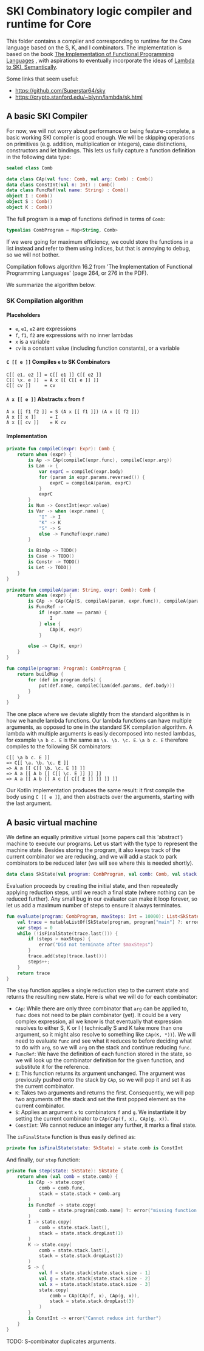 # SKI Combinatory logic compiler and runtime for Core

This folder contains a compiler and corresponding to runtime for the Core language based on the S, K, and I combinators.
The implementation is based on the
book [The Implementation of Functional Programming Languages](https://www.microsoft.com/en-us/research/uploads/prod/1987/01/slpj-book-1987.pdf)
,
with aspirations to eventually incorporate the ideas
of [Lambda to SKI, Semantically](http://okmij.org/ftp/tagless-final/ski.pdf).

Some links that seem useful:

- https://github.com/Superstar64/sky
- https://crypto.stanford.edu/~blynn/lambda/sk.html

## A basic SKI Compiler

For now, we will not worry about performance or being feature-complete, a basic working SKI compiler is good enough.
We will be skipping operations on primitives (e.g. addition, multiplication or integers), case distinctions,
constructors and let bindings.
This lets us fully capture a function definition in the following data type:

```kotlin
sealed class Comb

data class CAp(val func: Comb, val arg: Comb) : Comb()
data class ConstInt(val n: Int) : Comb()
data class FuncRef(val name: String) : Comb()
object I : Comb()
object S : Comb()
object K : Comb()
```

The full program is a map of functions defined in terms of `Comb`:

```kotlin
typealias CombProgram = Map<String, Comb> 
```

If we were going for maximum efficiency, we could store the functions in a list instead and refer to them using indices,
but that is annoying to debug, so we will not bother.

Compilation follows algorithm 16.2 from 'The Implementation of Functional Programming Languages' (page 264, or 276 in
the PDF).

We summarize the algorithm below.

### SK Compilation algorithm
#### Placeholders
- `e`, `e1`, `e2` are expressions
- `f`, `f1`, `f2` are expressions with no inner lambdas
- `x` is a variable
- `cv` is a constant value (including function constants), or a variable

#### `C [[ e ]]` Compiles `e` to SK Combinators

```
C[[ e1, e2 ]] = C[[ e1 ]] C[[ e2 ]]
C[[ \x. e ]]  = A x [[ C[[ e ]] ]]
C[[ cv ]]     = cv
```

#### `A x [[ e ]]` Abstracts `x` from `f`

```
A x [[ f1 f2 ]] = S (A x [[ f1 ]]) (A x [[ f2 ]])
A x [[ x ]]     = I
A x [[ cv ]]    = K cv
```

#### Implementation

```kotlin
private fun compileC(expr: Expr): Comb {
    return when (expr) {
        is Ap -> CAp(compileC(expr.func), compileC(expr.arg))
        is Lam -> {
            var exprC = compileC(expr.body)
            for (param in expr.params.reversed()) {
                exprC = compileA(param, exprC)
            }
            exprC
        }
        is Num -> ConstInt(expr.value)
        is Var -> when (expr.name) {
            "I" -> I
            "K" -> K
            "S" -> S
            else -> FuncRef(expr.name)
        }

        is BinOp -> TODO()
        is Case -> TODO()
        is Constr -> TODO()
        is Let -> TODO()
    }
}

private fun compileA(param: String, expr: Comb): Comb {
    return when (expr) {
        is CAp -> CAp(CAp(S, compileA(param, expr.func)), compileA(param, expr.arg))
        is FuncRef ->
            if (expr.name == param) {
                I
            } else {
                CAp(K, expr)
            }

        else -> CAp(K, expr)
    }
}

fun compile(program: Program): CombProgram {
    return buildMap {
        for (def in program.defs) {
            put(def.name, compileC(Lam(def.params, def.body)))
        }
    }
}

```

The one place where we deviate slightly from the standard algorithm is in how we handle lambda functions.
Our lambda functions can have multiple arguments, as opposed to one in the standard SK compilation algorithm.
A lambda with multiple arguments is easily decomposed into nested lambdas, for example `\a b c. E` is the same
as `\a. \b. \c. E`.
`\a b c. E` therefore compiles to the following SK combinators:

```
C[[ \a b c. E ]]
=> C[[ \a. \b. \c. E ]]
=> A a [[ C[[ \b. \c. E ]] ]]
=> A a [[ A b [[ C[[ \c. E ]] ]] ]]
=> A a [[ A b [[ A c [[ C[[ E ]] ]] ]] ]]
```

Our Kotlin implementation produces the same result: it first compile the body using `C [[ e ]]`, and then abstracts over
the arguments, starting with the last argument.

## A basic virtual machine

We define an equally primitive virtual (some papers call this 'abstract') machine to execute our programs.
Let us start with the type to represent the machine state.
Besides storing the program, it also keeps track of the current combinator we are reducing, and we will add a stack to
park combinators to be reduced later (we will see where this is needed shortly).

```kotlin
data class SkState(val program: CombProgram, val comb: Comb, val stack: List<Comb>)
```

Evaluation proceeds by creating the initial state, and then repeatedly applying reduction steps, until we reach a final
state (where nothing can be reduced further).
Any small bug in our evaluator can make it loop forever, so let us add a maximum number of steps to ensure it always
terminates.

```kotlin
fun evaluate(program: CombProgram, maxSteps: Int = 10000): List<SkState> {
    val trace = mutableListOf(SkState(program, program["main"] ?: error("missing main"), emptyList()))
    var steps = 0
    while (!isFinalState(trace.last())) {
        if (steps > maxSteps) {
            error("Did not terminate after $maxSteps")
        }
        trace.add(step(trace.last()))
        steps++;
    }
    return trace
}
```

The `step` function applies a single reduction step to the current state and returns the resulting new state.
Here is what we will do for each combinator:

- `CAp`: While there are only three combinator that `arg` can be applied to, `func` does not need to be plain
  combinator (yet).
  It could be a very complex expression, all we know is that eventually that expression resolves to either S, K or I (
  technically S and K take more than one argument, so it might also resolve to something like `CAp(K, *))`).
  We will need to evaluate `func` and see what it reduces to before deciding what to do with `arg`, so we will `arg` on
  the stack and continue reducing `func`.
- `FuncRef`: We have the definition of each function stored in the state, so we will look up the combinator definition
  for the given function, and substitute it for the reference.
- `I`: This function returns its argument unchanged. The argument was previously pushed onto the stack by `CAp`, so we
  will pop it and set it as the current combinator.
- `K`: Takes two arguments and returns the first. Consequently, we will pop two arguments off the stack and set the
  first popped element as the current combinator.
- `S`: Applies an argument `x` to combinators `f` and `g`. We instantiate it by setting the current combinator
  to `CAp(CAp(f, x), CAp(g, x))`.
- `ConstInt`: We cannot reduce an integer any further, it marks a final state.

The `isFinalState` function is thus easily defined as:

```kotlin
private fun isFinalState(state: SkState) = state.comb is ConstInt
```

And finally, our `step` function:

```kotlin
private fun step(state: SkState): SkState {
    return when (val comb = state.comb) {
        is CAp -> state.copy(
            comb = comb.func,
            stack = state.stack + comb.arg
        )
        is FuncRef -> state.copy(
            comb = state.program[comb.name] ?: error("missing function ${comb.name}")
        )
        I -> state.copy(
            comb = state.stack.last(),
            stack = state.stack.dropLast(1)
        )
        K -> state.copy(
            comb = state.stack.last(),
            stack = state.stack.dropLast(2)
        )
        S -> {
            val f = state.stack[state.stack.size - 1]
            val g = state.stack[state.stack.size - 2]
            val x = state.stack[state.stack.size - 3]
            state.copy(
                comb = CAp(CAp(f, x), CAp(g, x)),
                stack = state.stack.dropLast(3)
            )
        }
        is ConstInt -> error("Cannot reduce int further")
    }
}
```

TODO: S-combinator duplicates arguments.